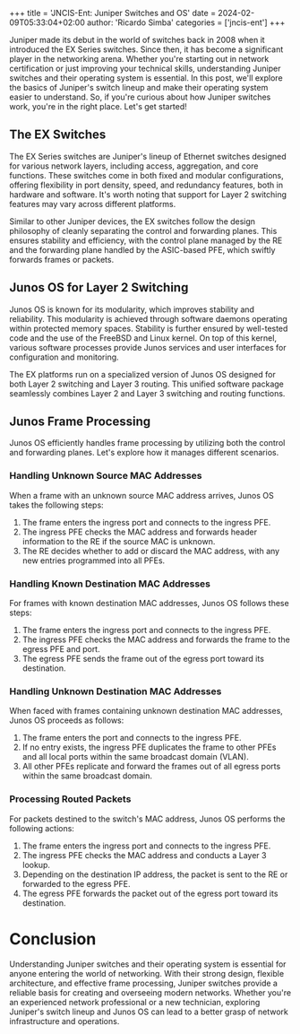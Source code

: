 +++
title = 'JNCIS-Ent: Juniper Switches and OS'
date = 2024-02-09T05:33:04+02:00
author: 'Ricardo Simba'
categories = ['jncis-ent']
+++

Juniper made its debut in the world of switches back in 2008 when it introduced the EX Series switches. Since then, it has become a significant player in the networking arena. Whether you're starting out in network certification or just improving your technical skills, understanding Juniper switches and their operating system is essential. In this post, we'll explore the basics of Juniper's switch lineup and make their operating system easier to understand. So, if you're curious about how Juniper switches work, you're in the right place. Let's get started!

## The EX Switches
The EX Series switches are Juniper's lineup of Ethernet switches designed for various network layers, including access, aggregation, and core functions. These switches come in both fixed and modular configurations, offering flexibility in port density, speed, and redundancy features, both in hardware and software. It's worth noting that support for Layer 2 switching features may vary across different platforms.

Similar to other Juniper devices, the EX switches follow the design philosophy of cleanly separating the control and forwarding planes. This ensures stability and efficiency, with the control plane managed by the RE and the forwarding plane handled by the ASIC-based PFE, which swiftly forwards frames or packets.

## Junos OS for Layer 2 Switching
Junos OS is known for its modularity, which improves stability and reliability. This modularity is achieved through software daemons operating within protected memory spaces. Stability is further ensured by well-tested code and the use of the FreeBSD and Linux kernel. On top of this kernel, various software processes provide Junos services and user interfaces for configuration and monitoring.

The EX platforms run on a specialized version of Junos OS designed for both Layer 2 switching and Layer 3 routing. This unified software package seamlessly combines Layer 2 and Layer 3 switching and routing functions.

## Junos Frame Processing
Junos OS efficiently handles frame processing by utilizing both the control and forwarding planes. Let's explore how it manages different scenarios.

### Handling Unknown Source MAC Addresses
When a frame with an unknown source MAC address arrives, Junos OS takes the following steps:
1. The frame enters the ingress port and connects to the ingress PFE.
2. The ingress PFE checks the MAC address and forwards header information to the RE if the source MAC is unknown.
3. The RE decides whether to add or discard the MAC address, with any new entries programmed into all PFEs.

### Handling Known Destination MAC Addresses
For frames with known destination MAC addresses, Junos OS follows these steps:
1. The frame enters the ingress port and connects to the ingress PFE.
2. The ingress PFE checks the MAC address and forwards the frame to the egress PFE and port.
3. The egress PFE sends the frame out of the egress port toward its destination.

### Handling Unknown Destination MAC Addresses
When faced with frames containing unknown destination MAC addresses, Junos OS proceeds as follows:
1. The frame enters the port and connects to the ingress PFE.
2. If no entry exists, the ingress PFE duplicates the frame to other PFEs and all local ports within the same broadcast domain (VLAN).
3. All other PFEs replicate and forward the frames out of all egress ports within the same broadcast domain.

### Processing Routed Packets
For packets destined to the switch's MAC address, Junos OS performs the following actions:
1. The frame enters the ingress port and connects to the ingress PFE.
2. The ingress PFE checks the MAC address and conducts a Layer 3 lookup.
3. Depending on the destination IP address, the packet is sent to the RE or forwarded to the egress PFE.
4. The egress PFE forwards the packet out of the egress port toward its destination.

# Conclusion
Understanding Juniper switches and their operating system is essential for anyone entering the world of networking. With their strong design, flexible architecture, and effective frame processing, Juniper switches provide a reliable basis for creating and overseeing modern networks. Whether you're an experienced network professional or a new technician, exploring Juniper's switch lineup and Junos OS can lead to a better grasp of network infrastructure and operations.
